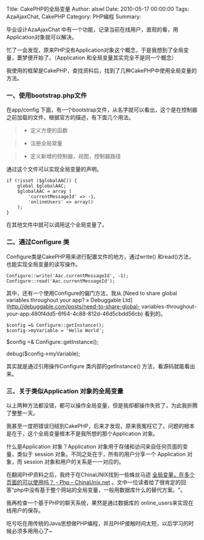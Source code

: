 Title: CakePHP的全局变量
Author: alswl
Date: 2010-05-17 00:00:00
Tags: AzaAjaxChat, CakePHP
Category: PHP编程
Summary: 

毕业设计AzaAjaxChat 中有一个功能，记录当前在线用户，直观的看，用Application对象就可以解决。

忙了一会发现，原来PHP没有Application对象这个概念，于是我想到了全局变量，噩梦便开始了。（Application
和全局变量其实完全不是同一个概念）

我使用的框架是CakePHP，查找资料后，找到了几种CakePHP中使用全局变量的方法。

### 一、使用bootstrap.php文件

在app/config 下面，有一个bootstrap文件，从名字就可以看出，这个是在控制器之前加载的文件，根据官方的描述，有下面几个用法。

>   * 定义方便的函数

>   * 注册全局常量

>   * 定义新增的控制器，视图，控制器路径

通过这个文件可以实现全局变量的声明。

    
    if (!isset ($globalAAC)) {
    	global $globalAAC;
    	$globalAAC = array (
    		'currentMessageId' => -1,
    		'onlineUsers' => array()
    	);
    }

在其他文件中就可以调用这个全局变量了。

### 二、通过Configure 类

Configure类是CakePHP用来进行配置文件的地方，通过write() 和read()方法，也能实现全局变量的读写操作。

    
    Configure::write('Aac.currentMessageId', -1);
    Configure::read('Aac.currentMessageId');
    

其中，还有一个使用Configure的偏门方法，我从 [Need to share global variables throughout your
app? » Debuggable Ltd](http://debuggable.com/posts/need-to-share-global-
variables-throughout-your-app:480f4dd5-6f64-4c88-812d-46d5cbdd56cb) 看到的。

    
    $config =& Configure::getInstance();
    $config->myVariable = 'Hello World';

$config =& Configure::getInstance();

debug($config->myVariable);

其实就是通过引用操作Configure 类内部的getInstance() 方法，看源码就能看出来。

### 三、关于类似Application 对象的全局变量

以上两种方法都没错，都可以操作全局变量，但是我却都操作失败了，为此我折腾了整整一天。

我甚至一度把错误归结到CakePHP，后来才发现，原来我冤枉它了。问题的根本是在于，这个全局变量根本不是我所想的那个Application 对象。

什么是Application 对象？Application 对象用于存储和访问来自任何页面的变量，类似于 session
对象。不同之处在于，所有的用户分享一个 Application 对象，而 session 对象和用户的关系是一一对应的。

在翻阅PHP资料之后，我终于在ChinaUNIX找到一些蛛丝马迹 [全局变量，在多个页面的可以使用吗？ - Php -
ChinaUnix.net](http://bbs.chinaunix.net/viewthread.php?tid=79537)
。文中一位读者给了很肯定的回答"php中没有基于整个网站的全局变量，一般用数据库什么的替代方案。"。

我再检查一个基于PHP的聊天系统，果然是通过数据库的 online_users来实现在线用户的保存。

吃亏吃在用传统的Java思想做PHP编程，并且PHP接触时间太短，以后学习的时候必须多用用心了~

